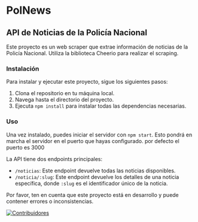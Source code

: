 # PolNews

## API de Noticias de la Policía Nacional

Este proyecto es un web scraper que extrae información de noticias de la Policía Nacional. Utiliza la biblioteca Cheerio para realizar el scraping.

### Instalación

Para instalar y ejecutar este proyecto, sigue los siguientes pasos:

1. Clona el repositorio en tu máquina local.
2. Navega hasta el directorio del proyecto.
3. Ejecuta `npm install` para instalar todas las dependencias necesarias.

### Uso

Una vez instalado, puedes iniciar el servidor con `npm start`. Esto pondrá en marcha el servidor en el puerto que hayas configurado.
por defecto el puerto es 3000

La API tiene dos endpoints principales:

- `/noticias`: Este endpoint devuelve todas las noticias disponibles.
- `/noticia/:slug`: Este endpoint devuelve los detalles de una noticia específica, donde `:slug` es el identificador único de la noticia.

Por favor, ten en cuenta que este proyecto está en desarrollo y puede contener errores o inconsistencias.

[![Contribuidores](https://contrib.rocks/image?repo=code3743/polnews)](https://github.com/code3743/polnews/graphs/contributors)